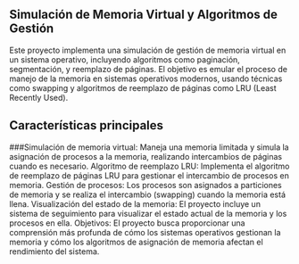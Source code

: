 ## Simulación de Memoria Virtual y Algoritmos de Gestión
Este proyecto implementa una simulación de gestión de memoria virtual en un sistema operativo, incluyendo algoritmos como paginación, segmentación, y reemplazo de páginas. El objetivo es emular el proceso de manejo de la memoria en sistemas operativos modernos, usando técnicas como swapping y algoritmos de reemplazo de páginas como LRU (Least Recently Used).

## Características principales
###Simulación de memoria virtual: Maneja una memoria limitada y simula la asignación de procesos a la memoria, realizando intercambios de páginas cuando es necesario.
Algoritmo de reemplazo LRU: Implementa el algoritmo de reemplazo de páginas LRU para gestionar el intercambio de procesos en memoria.
Gestión de procesos: Los procesos son asignados a particiones de memoria y se realiza el intercambio (swapping) cuando la memoria está llena.
Visualización del estado de la memoria: El proyecto incluye un sistema de seguimiento para visualizar el estado actual de la memoria y los procesos en ella.
Objetivos:
El proyecto busca proporcionar una comprensión más profunda de cómo los sistemas operativos gestionan la memoria y cómo los algoritmos de asignación de memoria afectan el rendimiento del sistema.
